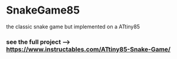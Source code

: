 # SnakeGame85

the classic snake game but implemented on a ATtiny85

### see the full project --> https://www.instructables.com/ATtiny85-Snake-Game/
